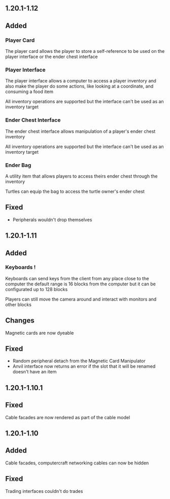 1.20.1-1.12
---

## Added

### Player Card

The player card allows the player to store a self-reference
to be used on the player interface or the ender chest interface

### Player Interface

The player interface allows a computer to access a player inventory
and also make the player do some actions, like looking at a coordinate,
and consuming a food item

All inventory operations are supported but the interface can't
be used as an inventory target

### Ender Chest Interface

The ender chest interface allows manipulation of a player's 
ender chest inventory

All inventory operations are supported but the interface can't
be used as an inventory target

### Ender Bag
A utility item that allows players to access theirs ender chest through 
the inventory

Turtles can equip the bag to access the turtle owner's ender chest

## Fixed

- Peripherals wouldn't drop themselves 

1.20.1-1.11
---

## Added

### Keyboards !

Keyboards can send keys from the client from any place close to
the computer the default range is 16 blocks from the computer but
it can be configurated up to 128 blocks

Players can still move the camera around and interact with monitors
and other blocks

## Changes

Magnetic cards are now dyeable 

## Fixed

- Random peripheral detach from the Magnetic Card Manipulator
- Anvil interface now returns an error if the slot that it will be
renamed doesn't have an item


1.20.1-1.10.1
---

## Fixed

Cable facades are now rendered as part of the cable model 

1.20.1-1.10
---

## Added

Cable facades, computercraft networking cables can now be hidden

## Fixed

Trading interfaces couldn't do trades